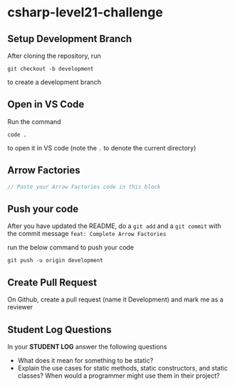 # csharp-level21-challenge

## Setup Development Branch
After cloning the repository, run

```
git checkout -b development
```

to create a development branch

## Open in VS Code 

Run the command 

```
code .
```

to open it in VS code (note the `.` to denote the current directory)

## Arrow Factories

```csharp
// Paste your Arrow Factories code in this block
```


## Push your code

After you have updated the README, do a `git add` and a `git commit` with the commit message `feat: Complete Arrow Factories`

run the below command to push your code

```
git push -u origin development
```

## Create Pull Request
On Github, create a pull request (name it Development) and mark me as a reviewer

## Student Log Questions

In your **STUDENT LOG** answer the following questions

- What does it mean for something to be static? 
- Explain the use cases for static methods, static constructors, and static classes? When would a programmer might use them in their project?
